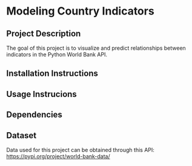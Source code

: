 # Modeling Country Indicators

## Project Description
The goal of this project is to visualize and predict relationships between indicators in the Python World Bank API.

## Installation Instructions

## Usage Instrucions

## Dependencies

## Dataset
Data used for this project can be obtained through this API: https://pypi.org/project/world-bank-data/
